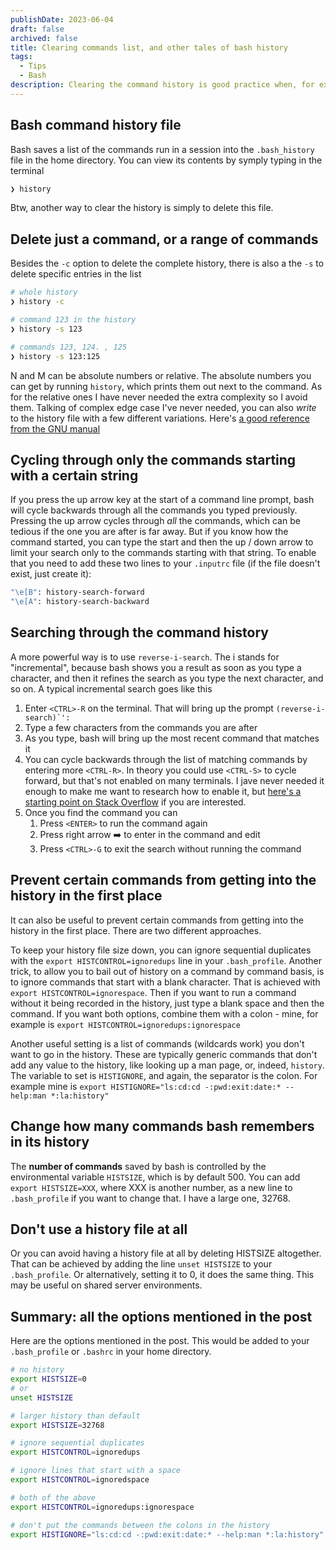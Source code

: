 ```yaml
---
publishDate: 2023-06-04
draft: false
archived: false
title: Clearing commands list, and other tales of bash history
tags:
  - Tips
  - Bash
description: Clearing the command history is good practice when, for example, one has mistakenly pasted sensitive info.<br><code>❯ history -c</code> will do the trick. More details inside.
---
```


## Bash command history file

Bash saves a list of the commands run in a session into the `.bash_history` file in the home directory. You can view its contents by symply typing in the terminal

```bash
❯ history
```

Btw, another way to clear the history is simply to delete this file.

## Delete just a command, or a range of commands

Besides the `-c` option to delete the complete history, there is also a the `-s` to delete specific entries in the list

```bash
# whole history
❯ history -c

# command 123 in the history
❯ history -s 123

# commands 123, 124. , 125
❯ history -s 123:125
```

N and M can be absolute numbers or relative. The absolute numbers you can get by running `history`, which prints them out next to the command. As for the relative ones I have never needed the extra complexity so I avoid them. Talking of complex edge case I've never needed, you can also _write_ to the history file with a few different variations. Here's [a good reference from the GNU manual](https://www.gnu.org/software/bash/manual/html_node/Bash-History-Builtins.html)

## Cycling through only the commands starting with a certain string

If you press the up arrow key at the start of a command line prompt, bash will cycle backwards through all the commands you typed previously.
Pressing the up arrow cycles through _all_ the commands, which can be tedious if the one you are after is far away. But if you know how the command started, you can type the start and then the up / down arrow to limit your search only to the commands starting with that string. To enable that you need to add these two lines to your `.inputrc` file (if the file doesn't exist, just create it):

```bash
"\e[B": history-search-forward
"\e[A": history-search-backward
```

## Searching through the command history

A more powerful way is to use `reverse-i-search`. The i stands for "incremental", because bash shows you a result as soon as you type a character, and then it refines the search as you type the next character, and so on. A typical incremental search goes like this

1. Enter `<CTRL>-R` on the terminal. That will bring up the prompt `` (reverse-i-search)`': ``
1. Type a few characters from the commands you are after
1. As you type, bash will bring up the most recent command that matches it
1. You can cycle backwards through the list of matching commands by entering more `<CTRL-R>`. In theory you could use `<CTRL-S>` to cycle forward, but that's not enabled on many terminals. I jave never needed it enough to make me want to research how to enable it, but [here's a starting point on Stack Overflow](https://unix.stackexchange.com/questions/73498/how-to-cycle-through-reverse-i-search-in-bash) if you are interested.
1. Once you find the command you can
   1. Press `<ENTER>` to run the command again
   1. Press right arrow ➡️ to enter in the command and edit
   1. Press `<CTRL>-G` to exit the search without running the command

## Prevent certain commands from getting into the history in the first place

It can also be useful to prevent certain commands from getting into the history in the first place. There are two different approaches.

To keep your history file size down, you can ignore sequential duplicates with the `export HISTCONTROL=ignoredups` line in your `.bash_profile`. Another trick, to allow you to bail out of history on a command by command basis, is to ignore commands that start with a blank character. That is achieved with `export HISTCONTROL=ignorespace`. Then if you want to run a command without it being recorded in the history, just type a blank space and then the command. If you want both options, combine them with a colon - mine, for example is `export HISTCONTROL=ignoredups:ignorespace`

Another useful setting is a list of commands (wildcards work) you don't want to go in the history. These are typically generic commands that don't add any value to the history, like looking up a man page, or, indeed, `history`. The variable to set is `HISTIGNORE`, and again, the separator is the colon. For example mine is `export HISTIGNORE="ls:cd:cd -:pwd:exit:date:* --help:man *:la:history"`

## Change how many commands bash remembers in its history

The **number of commands** saved by bash is controlled by the environmental variable `HISTSIZE`, which is by default 500. You can add `export HISTSIZE=XXX`, where XXX is another number, as a new line to `.bash_profile` if you want to change that. I have a large one, 32768.

## Don't use a history file at all

Or you can avoid having a history file at all by deleting HISTSIZE altogether. That can be achieved by adding the line `unset HISTSIZE` to your `.bash_profile`. Or alternatively, setting it to 0, it does the same thing. This may be useful on shared server environments.

## Summary: all the options mentioned in the post

Here are the options mentioned in the post. This would be added to your `.bash_profile` or `.bashrc` in your home directory.

```bash
# no history
export HISTSIZE=0
# or
unset HISTSIZE

# larger history than default
export HISTSIZE=32768

# ignore sequential duplicates
export HISTCONTROL=ignoredups

# ignore lines that start with a space
export HISTCONTROL=ignoredspace

# both of the above
export HISTCONTROL=ignoredups:ignorespace

# don't put the commands between the colons in the history
export HISTIGNORE="ls:cd:cd -:pwd:exit:date:* --help:man *:la:history"
```
